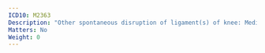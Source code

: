 ```yaml
---
ICD10: M2363
Description: "Other spontaneous disruption of ligament(s) of knee: Medial collateral ligament or Other and unspecified medial meniscus"
Matters: No
Weight: 0
---
```


